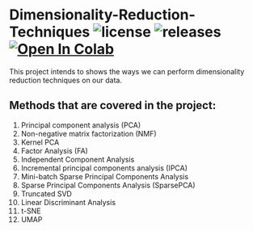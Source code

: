 # Dimensionality-Reduction-Techniques ![license](https://img.shields.io/github/license/pouyaardehkhani/Dimensionality-Reduction-Techniques.svg) ![releases](https://img.shields.io/github/release/pouyaardehkhani/Dimensionality-Reduction-Techniques) <a href="https://colab.research.google.com/github/pouyaardehkhani/Dimensionality-Reduction-Techniques/blob/master/Dimensionality_Reduction_Techniques.ipynb" target="_parent\"><img src="https://colab.research.google.com/assets/colab-badge.svg" alt="Open In Colab"/></a>
This project intends to shows the ways we can perform dimensionality reduction techniques on our data.

## Methods that are covered in the project:
1. Principal component analysis (PCA)
2. Non-negative matrix factorization (NMF)
3. Kernel PCA
4. Factor Analysis (FA)
5. Independent Component Analysis
6. Incremental principal components analysis (IPCA)
7. Mini-batch Sparse Principal Components Analysis
8. Sparse Principal Components Analysis (SparsePCA)
9. Truncated SVD
10. Linear Discriminant Analysis
11. t-SNE
12. UMAP
